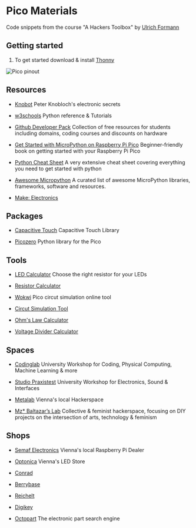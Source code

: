 # Pico Materials

Code snippets from the course "A Hackers Toolbox" by [Ulrich Formann](https://ul.fo)


## Getting started

1. To get started download & install [Thonny](https://thonny.org/)

![Pico pinout](https://docs.micropython.org/en/latest/_images/pico_pinout.png)


## Resources

* [Knobot](https://computerstudio.uni-ak.ac.at/knobot/index.html)
  Peter Knobloch's electronic secrets

* [w3schools](https://www.w3schools.com/python)
  Python reference & Tutorials

* [Github Developer Pack](https://education.github.com/pack)
  Collection of free resources for students including domains, coding courses and discounts on hardware

* [Get Started with MicroPython on Raspberry Pi Pico](https://hackspace.raspberrypi.com/books/micropython-pico)
  Beginner-friendly book on getting started with your Raspberry Pi Pico

* [Python Cheat Sheet](https://github.com/ehmatthes/pcc_3e/releases/download/v1.0.0/beginners_python_cheat_sheet_pcc.pdf)
  A very extensive cheat sheet covering everything you need to get started with python

* [Awesome Micropython](https://awesome-micropython.com/)
  A curated list of awesome MicroPython libraries, frameworks, software and resources.

* [Make: Electronics](https://www.electricalconnects.com/free/86-Make%20Electronics%20Second%20Edition%20By%20Charles%20Platt.pdf.pdf)


## Packages

* [Capacitive Touch](https://github.com/AncientJames/jtouch)
  Capacitive Touch Library

* [Picozero](https://picozero.readthedocs.io)
  Python library for the Pico


## Tools

* [LED Calculator](https://ledcalculator.net/)
  Choose the right resistor for your LEDs

* [Resistor Calculator](https://www.calculator.net/resistor-calculator.html)

* [Wokwi](https://wokwi.com/)
  Pico circut simulation online tool

* [Circut Simulation Tool](https://www.falstad.com/circuit/)

* [Ohm's Law Calculator](https://ohmslawcalculator.com/ohms-law-calculator)
  
* [Voltage Divider Calculator](https://ohmslawcalculator.com/voltage-divider-calculator)

## Spaces

* [Codinglab](https://codinglab.uni-ak.ac.at)
  University Workshop for Coding, Physical Computing, Machine Learning & more

* [Studio Praxistest](https://praxistest.cc/)
  University Workshop for Electronics, Sound & Interfaces

* [Metalab](https://metalab.at/)
  Vienna's local Hackerspace

* [Mz* Baltazar’s Lab](https://www.mzbaltazarslaboratory.org/welcome/)
  Collective & feminist hackerspace, focusing on DIY projects on the intersection of arts, technology & feminism

## Shops

* [Semaf Electronics](https://electronics.semaf.at)
  Vienna's local Raspberry Pi Dealer

* [Optonica](https://www.optonicaled.at/)
  Vienna's LED Store

* [Conrad](https://www.conrad.at/)

* [Berrybase](https://www.berrybase.de/)

* [Reichelt](https://www.reichelt.at/)

* [Digikey](https://www.digikey.at/)

* [Octopart](https://octopart.com/)
  The electronic part search engine
